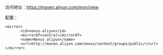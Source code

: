 访问地址：https://maven.aliyun.com/mvn/view

配置：

```
<mirror>
       <id>nexus-aliyun</id>  
       <mirrorOf>central</mirrorOf>    
       <name>Nexus aliyun</name>  
       <url>http://maven.aliyun.com/nexus/content/groups/public/</url>
</mirror>
```
